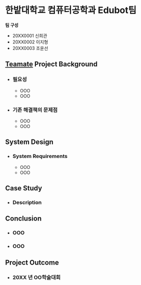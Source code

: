 # 한밭대학교 컴퓨터공학과 Edubot팀

**팀 구성**
- 20XX0001 신희관
- 20XX0002 이지형
- 20XX0003 조윤선

## <u>Teamate</u> Project Background
- ### 필요성
  - OOO
  - OOO
- ### 기존 해결책의 문제점
  - OOO
  - OOO
  
## System Design
  - ### System Requirements
    - OOO
    - OOO
    
## Case Study
  - ### Description
  
  
## Conclusion
  - ### OOO
  - ### OOO
  
## Project Outcome
- ### 20XX 년 OO학술대회 
